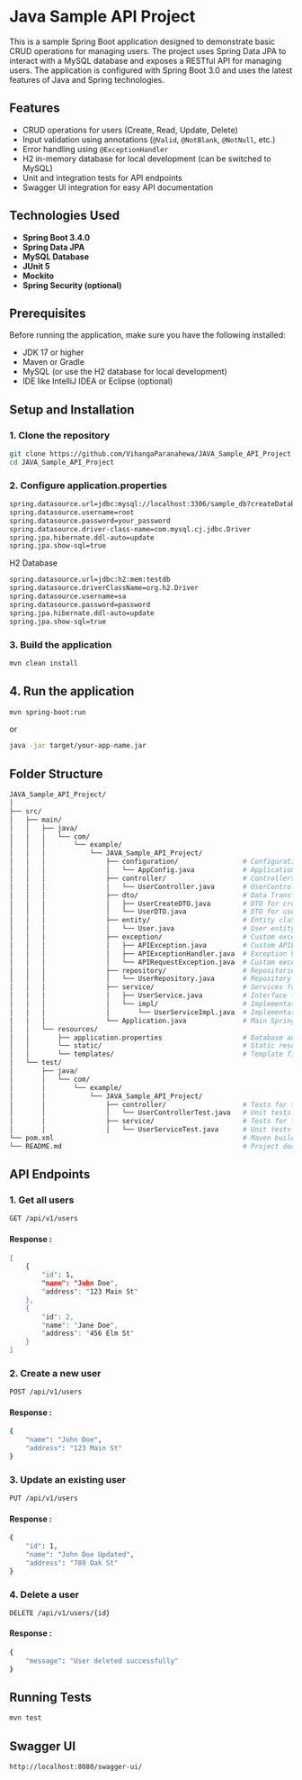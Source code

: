 # Java Sample API Project

This is a sample Spring Boot application designed to demonstrate basic CRUD operations for managing users. The project uses Spring Data JPA to interact with a MySQL database and exposes a RESTful API for managing users. The application is configured with Spring Boot 3.0 and uses the latest features of Java and Spring technologies.

## Features

- CRUD operations for users (Create, Read, Update, Delete)
- Input validation using annotations (`@Valid`, `@NotBlank`, `@NotNull`, etc.)
- Error handling using `@ExceptionHandler`
- H2 in-memory database for local development (can be switched to MySQL)
- Unit and integration tests for API endpoints
- Swagger UI integration for easy API documentation

## Technologies Used

- **Spring Boot 3.4.0**
- **Spring Data JPA**
- **MySQL Database**
- **JUnit 5**
- **Mockito**
- **Spring Security (optional)**

## Prerequisites

Before running the application, make sure you have the following installed:

- JDK 17 or higher
- Maven or Gradle
- MySQL (or use the H2 database for local development)
- IDE like IntelliJ IDEA or Eclipse (optional)

## Setup and Installation

### 1. Clone the repository

```bash
git clone https://github.com/VihangaParanahewa/JAVA_Sample_API_Project
cd JAVA_Sample_API_Project
```

### 2. Configure application.properties
```bash
spring.datasource.url=jdbc:mysql://localhost:3306/sample_db?createDatabaseIfNotExist=true
spring.datasource.username=root
spring.datasource.password=your_password
spring.datasource.driver-class-name=com.mysql.cj.jdbc.Driver
spring.jpa.hibernate.ddl-auto=update
spring.jpa.show-sql=true
```
H2 Database
```bash
spring.datasource.url=jdbc:h2:mem:testdb
spring.datasource.driverClassName=org.h2.Driver
spring.datasource.username=sa
spring.datasource.password=password
spring.jpa.hibernate.ddl-auto=update
spring.jpa.show-sql=true
```

### 3. Build the application
```bash
mvn clean install
```

## 4. Run the application
```bash
mvn spring-boot:run 
```
or 
```bash
java -jar target/your-app-name.jar
```

## Folder Structure
```bash
JAVA_Sample_API_Project/
│
├── src/
│   ├── main/
│   │   ├── java/
│   │   │   └── com/
│   │   │       └── example/
│   │   │           └── JAVA_Sample_API_Project/
│   │   │               ├── configuration/                # Configuration classes
│   │   │               │   └── AppConfig.java            # Application configuration class
│   │   │               ├── controller/                   # Controllers for the API
│   │   │               │   └── UserController.java       # UserController for managing user operations
│   │   │               ├── dto/                          # Data Transfer Objects (DTOs)
│   │   │               │   ├── UserCreateDTO.java        # DTO for creating a user
│   │   │               │   └── UserDTO.java              # DTO for user data
│   │   │               ├── entity/                       # Entity classes
│   │   │               │   └── User.java                 # User entity class mapped to the database
│   │   │               ├── exception/                    # Custom exception handlers
│   │   │               │   ├── APIException.java         # Custom APIException for error handling
│   │   │               │   ├── APIExceptionHandler.java  # Exception handler class
│   │   │               │   └── APIRequestException.java  # Custom exception for request errors
│   │   │               ├── repository/                   # Repositories for database interaction
│   │   │               │   └── UserRepository.java       # Repository interface for user data
│   │   │               ├── service/                      # Services for business logic
│   │   │               │   ├── UserService.java          # Interface for user service
│   │   │               │   └── impl/                     # Implementations for services
│   │   │               │       └── UserServiceImpl.java  # Implementation of UserService
│   │   │               └── Application.java              # Main Spring Boot application class
│   │   └── resources/
│   │       ├── application.properties                    # Database and application configuration
│   │       └── static/                                   # Static resources (CSS, JS, images)
│   │       └── templates/                                # Template files (for Thymeleaf, if used)
│   └── test/
│       ├── java/
│       │   └── com/
│       │       └── example/
│       │           └── JAVA_Sample_API_Project/
│       │               ├── controller/                   # Tests for the controllers
│       │               │   └── UserControllerTest.java   # Unit tests for UserController
│       │               ├── service/                      # Tests for the services
│       │               │   └── UserServiceTest.java      # Unit tests for UserService
└── pom.xml                                               # Maven build file
└── README.md                                             # Project documentation
```

## API Endpoints

### 1. Get all users
```bash
GET /api/v1/users
```
#### Response :
```bash
[
    {
        "id": 1,
        "name": "John Doe",
        "address": "123 Main St"
    },
    {
        "id": 2,
        "name": "Jane Doe",
        "address": "456 Elm St"
    }
]
```

### 2. Create a new user
```bash
POST /api/v1/users
```
#### Response :
```bash
{
    "name": "John Doe",
    "address": "123 Main St"
}
```

### 3. Update an existing user
```bash
PUT /api/v1/users
```
#### Response :
```bash
{
    "id": 1,
    "name": "John Doe Updated",
    "address": "789 Oak St"
}
```

### 4. Delete a user
```bash
DELETE /api/v1/users/{id}
```
#### Response :
```bash
{
    "message": "User deleted successfully"
}
```

## Running Tests
```bash
mvn test
```

## Swagger UI
```bash
http://localhost:8080/swagger-ui/
```